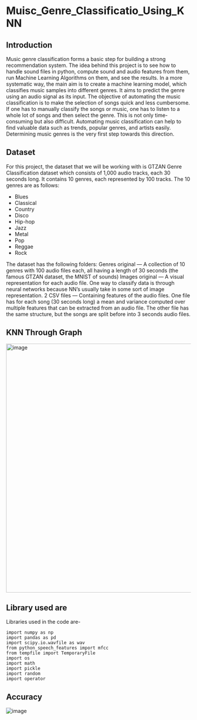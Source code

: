 # Muisc_Genre_Classificatio_Using_KNN

## Introduction
Music genre classification forms a basic step for building a strong recommendation system.
The idea behind this project is to see how to handle sound files in python, compute sound and audio features from them, run Machine Learning Algorithms on them, and see the results.
In a more systematic way, the main aim is to create a machine learning model, which classifies music samples into different genres. It aims to predict the genre using an audio signal as its input.
The objective of automating the music classification is to make the selection of songs quick and less cumbersome. If one has to manually classify the songs or music, one has to listen to a whole lot of songs and then select the genre. This is not only time-consuming but also difficult. 
Automating music classification can help to find valuable data such as trends, popular genres, and artists easily. Determining music genres is the very first step towards this direction.

## Dataset

For this project, the dataset that we will be working with is GTZAN Genre Classification dataset which consists of 1,000 audio tracks, each 30 seconds long. It contains 10 genres, each represented by 100 tracks.
The 10 genres are as follows:
- Blues
- Classical
- Country
- Disco
- Hip-hop
- Jazz
- Metal
- Pop
- Reggae
- Rock

The dataset has the following folders:
Genres original — A collection of 10 genres with 100 audio files each, all having a length of 30 seconds (the famous GTZAN dataset, the MNIST of sounds)
Images original — A visual representation for each audio file. One way to classify data is through neural networks because NN’s usually take in some sort of image representation.
2 CSV files — Containing features of the audio files. One file has for each song (30 seconds long) a mean and variance computed over multiple features that can be extracted from an audio file. The other file has the same structure, but the songs are split before into 3 seconds audio files.

## KNN Through Graph
<img width="678" alt="image" src="https://github.com/KetanSinghRautela/Music_Genre_Classification_using_KNN/assets/129218488/d1fe007a-3389-4c9a-ada1-10bac7f6aaa3">

## Library used are
Libraries used in the code are-
```
import numpy as np
import pandas as pd
import scipy.io.wavfile as wav
from python_speech_features import mfcc
from tempfile import TemporaryFile
import os
import math
import pickle
import random
import operator
```

## Accuracy
![image](https://github.com/KetanSinghRautela/Music_Genre_Classification_using_KNN/assets/129218488/923eaa4e-9f31-4d05-9cae-eff04f03e008)



